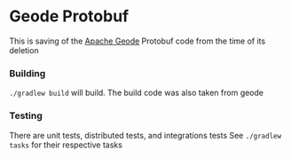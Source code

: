 # Geode Protobuf

This is saving of the [Apache Geode](https://github.com/apache/geode) Protobuf code from the time of its deletion

### Building
`./gradlew build` will build.  The build code was also taken from geode

### Testing
There are unit tests, distributed tests, and integrations tests
See `./gradlew tasks` for their respective tasks
